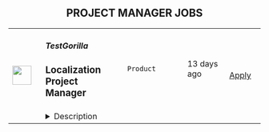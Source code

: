 <div align="center"><h2>PROJECT MANAGER JOBS</h2></div><table><tr>
                <td width="100" height="100" rowspan="2">
                    <img src="https://weworkremotely.com/assets/IsotypeV2-1ebe3dd57673f3e8d02b7490bc0faaef55d6a95d3a4aaf17298bd3ed503ae7fe.svg" width="38px" height="auto">
                </td>
                <td width="300">
                    <h5>TestGorilla</h5>
                    <h3> Localization Project Manager</h3>
                </td>
                <td width="300">
                    <code>Product</code>
                </td>
                <td width="200">
                <text>13 days ago</text>
                </td>
                <td width="100" rowspan="2">
                <a href="https://weworkremotely.com/remote-jobs/testgorilla-localization-project-manager-1" align="right" target="_blank">Apply</a>
                </td>
            </tr>
            <tr>
                <td colspan="3">
                <details><summary>Description</summary>
                

<p>
  <strong>Headquarters:</strong> Amsterdam
    <br /><strong>URL:</strong> <a href="https://www.testgorilla.com/">https://www.testgorilla.com/</a>
</p>

<div>Hi,</div><div> </div><div>I’m Mafalda, International Expansion Team Lead at TestGorilla. We’re a fast-growing HR tech startup that helps teams make better hiring decisions, faster and bias-free.</div><div> </div><div>Over the past year, we’ve experienced tremendous growth. More than 8,000 companies have replaced CVs with our assessments to screen candidates in an unbiased and data-driven way.</div><div> </div><div>As we scale our efforts in 2022 and beyond, we’re looking for a <strong>Localization Project Manager </strong>who’s passionate about languages, localization and helping people land dream jobs.<br><br>
</div><div> </div><h1><strong>What’s in it for you?</strong></h1><ul>
<li>Helping shape a fast-growing HR tech startup as an early employee</li>
<li>Fully remote position with bright, motivated, and friendly colleagues around the world </li>
<li> €30,000- €36,000 compensation (based on experience and performance) + share appreciation rights (SARs)</li>
<li>Flexible hours and vacation</li>
<li>Paid parental leave </li>
<li>Remote working budget: €1,000 per year</li>
<li>Learning and development budget: 3.5% of salary</li>
</ul><div>
<br><br>
</div><h1><strong>The job in a nutshell</strong></h1><div>Localization at TestGorilla (or, as we like to call it, international expansion) is centered around linguistic excellence, a great team environment, and cutting-edge technology. We are responsible for the translation and cultural adaptation of everything TestGorilla creates, from our scientifically designed skills tests (ranging from coding to personality and cognitive ability tests) to beautiful user interfaces and marketing campaigns that attract customers worldwide. Our work is not just about translation, it’s about providing our customers and candidates with an experience that feels local.</div><div> </div><div>TestGorilla is a global SaaS product, so our International Expansion team needs to scale to support our goals.</div><div> </div><div>As the <strong>Localization Project Manager</strong>, you will work directly with the International Expansion Team Lead, develop key relationships with our third-party linguists and become a localization champion in our cross-functional internationalization team.</div><div>You are responsible for all elements of the localization workflow of our content, from request creation to job completion.</div><div><br></div><div>You are a highly motivated individual who works comfortably and autonomously in a fast-paced and sometimes ambiguous environment. You have a proven ability to manage priorities and projects and the right mix of organizational and communication skills. Are you ready to embark on this exciting journey with us?<br><br>
</div><h1> <strong>You’ll spend time on the following:</strong>
</h1><ul>
<li>Manage localization projects and requirements across stakeholders</li>
<li>Oversee end-to-end localization workflow using our translation management tools and systems</li>
<li>Drive high-quality output from localization vendors and freelancers</li>
<li>Manage independent projects within the program</li>
<li>Work cross-functionally with TestGorilla stakeholders to identify critical business blockers and collaborate to solve and optimize these</li>
<li>Identify and manage project risk through prioritization, bug management, and any other means necessary</li>
<li>Oversee the localization budget for your projects by gathering data on the cost, timeliness, and quality of your projects</li>
<li>Contribute to project kick-offs and meetings with cross-functional groups for planning</li>
<li>Promote international expansion to stakeholders<br><br>
</li>
</ul><div><br></div><h1><strong>Here’s what we are looking for:</strong></h1><ul>
<li>You are inspired by our mission to put <em>1 billion of people in dream jobs</em>
</li>
<li>You are fully aligned with <a href="https://www.testgorilla.com/careers/">our values</a>
</li>
<li>You have a strong knowledge of industry-standard localization tools</li>
<li>You have excellent written and verbal communication skills</li>
<li>You have strong analytical problem-solving skills</li>
<li>You are proactive and innovative by nature</li>
<li>You have strong attention to detail</li>
<li>You are comfortable with the ambiguity and pace of iteration of an early-stage startup</li>
</ul><div><br></div><div>
<em>We typically expect candidates with at least 3 y. of experience in localization projects that involve language launches, software, and/or creative content localization to have the skills mentioned above.<br></em><br>
</div><div> </div><h1><strong>Bonus points if…</strong></h1><ul>
<li>You have experience working in a SaaS company and a fast-growing startup</li>
<li>You are multilingual </li>
</ul><div><br></div><div><br></div><h1><strong>Interested?</strong></h1><div>We don’t offer rainbow glitter unicorns or dog-friendly offices (we literally don’t have an office), but we do offer real people, solid core values, and a product meant to give everyone a fair, unbiased chance at their dream jobs.</div><div>
<br>Here at TestGorilla, we eat our own dog food. We use our assessment platform to make sure we make the best hiring decisions, faster and bias-free.</div><div>
<br>So if this role sounds like a good fit for you, I’d like you to take an assessment so we can get a better idea of whether you would be the perfect fit for this role. It’s also a great opportunity for you to get to know our product!</div><div>
<br>If you’re hired, I’ll do everything I can to help you succeed at TestGorilla and throughout the rest of your career.</div><div><br></div>

<p><strong>To apply:</strong> <a href="https://weworkremotely.com/remote-jobs/testgorilla-localization-project-manager-1">https://weworkremotely.com/remote-jobs/testgorilla-localization-project-manager-1</a></p>

                </details>
                </td>
            </tr>,<tr>
                <td width="100" height="100" rowspan="2">
                    <img src="https://pbs.twimg.com/profile_images/1569512792381878278/Smf8h3tt_400x400.jpg" width="38px" height="auto">
                </td>
                <td width="300">
                    <h5>ConvertKit</h5>
                    <h3>Project Manager</h3>
                </td>
                <td width="300">
                    <code></code>
                </td>
                <td width="200">
                <text>0 days ago</text>
                </td>
                <td width="100" rowspan="2">
                <a href="https://apply.workable.com/convertkit/j/2B664F0454" align="right" target="_blank">Apply</a>
                </td>
            </tr>
            <tr>
                <td colspan="3">
                <details><summary>Description</summary>
                <p>ConvertKit is a powerful marketing platform built for creators, by creators. We help creators grow and monetize their audience with ease. For coaches, youtubers, authors, podcasters and other creatives, there isn’t a better marketing hub to rely on to grow audiences, automate email marketing, and sell digital products - all within one platform. More importantly, there isn’t a team more committed to helping creators earn a living.</p> <p>We’re on a mission to help creators earn $1 billion using our creator marketing platform. We have always been 100% independent and 100% remote. We are proud to have built a product that our customers love, and we look for people who have enthusiasm and belief in our mission, vision, and values to join our team.</p><p><strong>The Role</strong></p> <p>With growth as a focal point, we are looking for a project manager to sit at the heart of the Growth team at ConvertKit. Reports to and works directly with the CRO. This is an excellent opportunity for someone experienced with planning, building, and leading projects for a SAAS business. The ideal candidate has a proven track record of guiding projects from conception to completion and generating measurable results for the business.</p><p><strong>Responsibilities</strong></p><ul> <li>Manage and coordinate multiple projects across the Growth team and potentially the broader organization to ensure they are completed on time and within budget<br> </li> <li>Lead weekly Revenue planning meeting and preparation</li> <li>Partner with senior growth leadership to organize and plan project tasks and schedules</li> <li>Understand and navigate the ins-and-outs of each individual department and how they relate and best work together</li> <li>Communicate project status to stakeholders and key project participants</li> <li>Stay aware of company goals and strategies to ensure projects align with business priorities</li> <li>Facilitate and encourage collaboration across departments to ensure projects are completed successfully</li> <li>Delegate work to team members based on skills and expertise</li> <li>Optimize project deliverables, schedule, and budgeting</li> <li>Work with Ops team to develop cost estimates and project financial plans</li> <li>Create presentations and reports to communicate project status</li> <li>Keep the project team focused on the end goal</li> <li>Attend twice-yearly, in-person company retreats</li> </ul><ul> </ul><ul> </ul><ul> </ul><h3>Requirements: </h3><ul> <li>Minimum of 3 years of Project Management experience or transferable experience in another field<br> </li> <li>Demonstrable problem-solving project management experience and skills</li> <li>Familiarity with SAAS Metrics and close attention to data</li> <li>Strong interpersonal and team leadership skills</li> <li>Strong organizational, time management, and verbal and written communication skills</li> <li>Ability to manage multiple projects simultaneously</li> <li>Proficiency in project management tools and software. We’re currently using Monday.com</li> <li>Creative thinking and effective execution - you combine creator needs with business strategy to shape ambitious goals that move the business forward. You bring these to life through efficient process</li> <li>Enjoy working autonomously in a fast-moving, ever-evolving environment where you prioritize your work to meet goals</li> <li>Ability to bring the mindset of a creator - who ConvertKit serves - into your decision-making process</li> <li>Exceptional visual, written, and spoken communication and presentation skills</li> <li>Comfortable working in a 100% remote environment</li> <li>Have enthusiasm and belief in our <a href="https://convertkit.com/mission" rel="nofollow noreferrer noopener" class="external">mission, vision, and values</a> </li> </ul><ul> </ul><ul> </ul><ul> </ul><h3>Benefits: </h3><p>ConvertKit has standardized salaries based on position, no matter where you live. We have five to six levels for roles on the marketing team. For this role, we’re hiring at a level 3 ($105,500) or 4 ($132,500). Your level is determined based on experience and our interview process.</p><p><br></p><p><strong>Other benefits include:</strong></p><ul> <li>Profit Sharing - <a href="https://twitter.com/nathanbarry/status/1491429183977050114" rel="nofollow noreferrer noopener" class="external">Learn about profit sharing and compensation at ConvertKit</a> </li> <li>Four weeks paid vacation</li> <li>$1,000 yearly vacation bonus for taking five consecutive days of vacation, fully unplugged from work</li> <li>10 paid holidays in addition to the vacation time outlined above</li> <li>Four-week, paid sabbatical after five years with the team</li> <li>Two weeks of paid sick + mental health and wellbeing time per year</li> <li>Up to six weeks of paid bereavement leave, medical leave, and disaster after six months of employment, two weeks of each paid leave in your first six months</li> <li>12 weeks paid parental leave and flexible scheduling in your child’s first year</li> <li>Monthly medical benefits up to $1,750 a month toward premiums. Dental and vision premiums covered 100%</li> <li>Gender-affirming benefits</li> <li>401k with a 5% match</li> <li>Equity in ConvertKit - when you join and when you help us hit company targets</li> <li>$3,000 annual childcare benefit</li> <li>$4,000 equipment allowance for your first two years, $3,000 budget every following two years (US employees only)</li> <li>$3,500 annual learning &amp; development budget</li> </ul><p><br></p><p><strong>How to Apply</strong></p><p>We know that most people hate interviewing (we relate!). We aim to make it as good of an experience as we can, and part of that includes keeping you informed during the process.</p> <p>Here’s what you can expect from the process:</p><ul> <li>Written application</li> <li>A phone screen with Recruiter</li> <li>A video screen with Hiring Manager</li> <li>A short, 2-hour or less homework assignment</li> <li>A “technical” interview to discuss the homework assignment and your experience</li> <li>A culture contribution interview</li> </ul><p>To get started, complete this application, including answers to the questions on the next page. We read every single application, and your responses to our application questions help put your experience into context.</p><p>ConvertKit is an equal opportunity employer. We value diversity in all of its forms, and we hire the best person we can for each role, no matter your personal background. Research tells us that applicants who are female or non-binary, as well as applicants who are people of color, are less likely to apply for roles they do not feel 100% qualified for. If you think you meet more than 50% of our requirements but fewer than 100% of them, please apply. We’re imperfect communicators, so think of our job postings as the starting point for discussion rather than proof that you shouldn’t apply.</p>
                </details>
                </td>
            </tr></table>